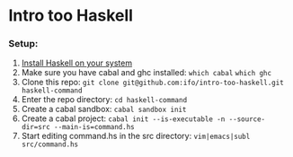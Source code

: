Intro too Haskell
=================

### Setup:

1. [Install Haskell on your system](https://www.haskell.org/downloads)
2. Make sure you have cabal and ghc installed: `which cabal` `which ghc`
3. Clone this repo: `git clone git@github.com:ifo/intro-too-haskell.git haskell-command`
4. Enter the repo directory: `cd haskell-command`
5. Create a cabal sandbox: `cabal sandbox init`
6. Create a cabal project: `cabal init --is-executable -n --source-dir=src --main-is=command.hs`
7. Start editing command.hs in the src directory: `vim|emacs|subl src/command.hs`
